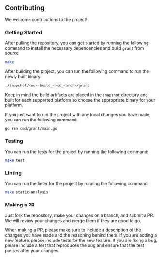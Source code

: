 ## Contributing

We welcome contributions to the project!

### Getting Started
After pulling the repository, you can get started by running the following command to install the necessary dependencies and build `grant` from source
```bash
make
```

After building the project, you can run the following command to run the newly built binary
```bash
./snapshot/<os>-build_<>os_<arch>/grant
```

Keep in mind the build artifacts are placed in the `snapshot` directory and built for each supported platform so choose the appropriate binary for your platform.

If you just want to run the project with any local changes you have made, you can run the following command:
```bash
go run cmd/grant/main.go
```

### Testing
You can run the tests for the project by running the following command:
```bash
make test
```

### Linting
You can run the linter for the project by running the following command:
```bash
make static-analysis
```

### Making a PR
Just fork the repository, make your changes on a branch, and submit a PR. We will review your changes and merge them if they are good to go.

When making a PR, please make sure to include a description of the changes you have made and the reasoning behind them. 
If you are adding a new feature, please include tests for the new feature. If you are fixing a bug, please include a test that reproduces the bug and ensure that the test passes after your changes.
